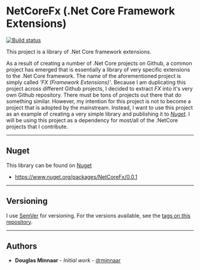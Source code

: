 # NetCoreFx (.Net Core Framework Extensions)

[![Build status](https://dev.azure.com/drminnaar/NetCoreFx/_apis/build/status/netcorefx-ci)](https://dev.azure.com/drminnaar/NetCoreFx/_build/latest?definitionId=2)

This project is a library of .Net Core framework extensions.

As a result of creating a number of .Net Core projects on Github, a common project has emerged that is essentially a library of very specific extensions to the .Net Core framework. The name of the aforementioned project is simply called _'FX (Framework Extensions)'_. Because I am duplicating this project across different Github projects, I decided to extract _FX_ into it's very own Github repository. There must be tons of projects out there that do something similar. However, my intention for this project is not to become a project that is adopted by the mainstream. Instead, I want to use this project as an example of creating a very simple library and publishing it to _[Nuget]_. I will be using this project as a dependency for most/all of the .NetCore projects that I contribute.

---

## Nuget

This library can be found on [Nuget](https://www.nuget.org/packages/NetCoreFx/0.0.1)

- https://www.nuget.org/packages/NetCoreFx/0.0.1

---

## Versioning

I use [SemVer](http://semver.org/) for versioning. For the versions available, see the [tags on this repository](https://github.com/drminnaar/netcorefx/tags).

---

## Authors

* **Douglas Minnaar** - *Initial work* - [drminnaar](https://github.com/drminnaar)

[Nuget]: https://www.nuget.org